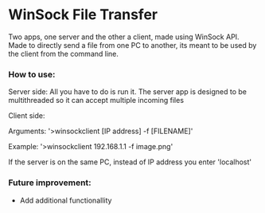 # WinSock File Transfer
Two apps, one server and the other a client, made using WinSock API.
Made to directly send a file from one PC to another, its meant to be used by the client from the command line.


### How to use:
Server side: All you have to do is run it. 
The server app is designed to be multithreaded so it can accept multiple incoming files

Client side:

Arguments: '>winsockclient [IP address] -f [FILENAME]'

Example: '>winsockclient 192.168.1.1 -f image.png'

If the server is on the same PC, instead of IP address you enter 'localhost'

### Future improvement:
* Add additional functionallity
